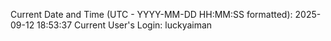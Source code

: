 Current Date and Time (UTC - YYYY-MM-DD HH:MM:SS formatted): 2025-09-12 18:53:37
Current User's Login: luckyaiman
